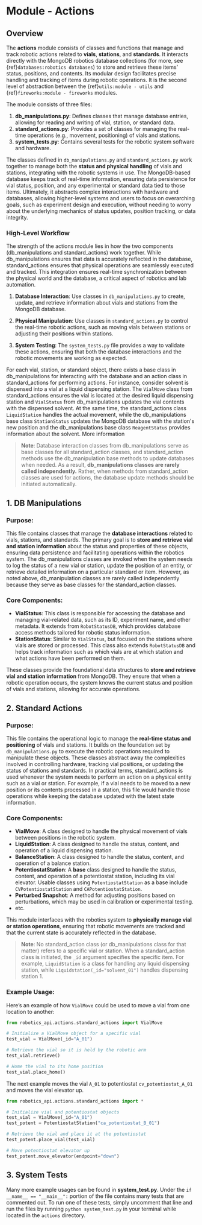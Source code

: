 # Module - Actions

## Overview

The **actions** module consists of classes and functions that manage and track robotic actions related to **vials**, **stations**, and **standards**.  It interacts directly with the MongoDB robotics database collections (for more, see {ref}`databases:robotics databases`) to store and retrieve these items' status, positions, and contents. Its modular design facilitates precise handling and tracking of items during robotic operations. It is the second level of abstraction between the {ref}`utils:module - utils` and {ref}`fireworks:module - fireworks` modules.

The module consists of three files:

1. **db_manipulations.py**: Defines classes that manage database entries, allowing for reading and writing of vial, station, or standard data.
2. **standard_actions.py**: Provides a set of classes for managing the real-time operations (e.g., movement, positioning) of vials and stations.
3. **system_tests.py**: Contains several tests for the robotic system software and hardware.

The classes defined in `db_manipulations.py` and `standard_actions.py` work together to manage both the **status and physical handling** of vials and stations, integrating with the robotic systems in use. The MongoDB-based database keeps track of real-time information, ensuring data persistence for vial status, position, and any experimental or standard data tied to those items. Ultimately, it abstracts complex interactions with hardware and databases, allowing higher-level systems and users to focus on overarching goals, such as experiment design and execution, without needing to worry about the underlying mechanics of status updates, position tracking, or data integrity.


### High-Level Workflow

The strength of the actions module lies in how the two components (db_manipulations and standard_actions) work together. While db_manipulations ensures that data is accurately reflected in the database, standard_actions ensures that physical operations are seamlessly executed and tracked. This integration ensures real-time synchronization between the physical world and the database, a critical aspect of robotics and lab automation.

1. **Database Interaction**:
   Use classes in `db_manipulations.py` to create, update, and retrieve information about vials and stations from the MongoDB database.

2. **Physical Manipulation**:
   Use classes in `standard_actions.py` to control the real-time robotic actions, such as moving vials between stations or adjusting their positions within stations.

3. **System Testing**:
   The `system_tests.py` file provides a way to validate these actions, ensuring that both the database interactions and the robotic movements are working as expected.

For each vial, station, or standard object, there exists a base class in db_manipulations for interacting with the database and an action class in standard_actions for performing actions. For instance, consider solvent is dispensed into a vial at a liquid dispensing station. The `VialMove` class from standard_actions ensures the vial is located at the desired liquid dispensing station and `VialStatus` from db_manipulations updates the vial contents with the dispensed solvent. At the same time, the standard_actions class `LiquidStation` handles the actual movement, while the db_manipulations base class `StationStatus` updates the MongoDB database with the station's new position and the db_manipulations base class `ReagentStatus` provides information about the solvent. More information

> **Note**: Database interaction classes from db_manipulations serve as base classes for all standard_action classes, and standard_action methods use the db_manipulation base methods to update databases when needed. As a result, **db_manipulations classes are rarely called independently.** Rather, when methods from standard_action classes are used for actions, the database update methods should be initiated automatically.



## 1. DB Manipulations

### Purpose:
This file contains classes that manage the **database interactions** related to vials, stations, and standards. The primary goal is to **store and retrieve vial and station information** about the status and properties of these objects, ensuring data persistence and facilitating operations within the robotics system. The db_manipulations classes are invoked when the system needs to log the status of a new vial or station, update the position of an entity, or retrieve detailed information on a particular standard or item. However, as noted above, db_manipulation classes are rarely called independently because they serve as base classes for the standard_action classes.

### Core Components:
- **VialStatus**: This class is responsible for accessing the database and managing vial-related data, such as its ID, experiment name, and other metadata. It extends from `RobotStatusDB`, which provides database access methods tailored for robotic status information.
- **StationStatus**: Similar to `VialStatus`, but focused on the stations where vials are stored or processed. This class also extends `RobotStatusDB` and helps track information such as which vials are at which station and what actions have been performed on them.

These classes provide the foundational data structures to **store and retrieve vial and station information** from MongoDB. They ensure that when a robotic operation occurs, the system knows the current status and position of vials and stations, allowing for accurate operations.



## 2. Standard Actions

### Purpose:
This file contains the operational logic to manage the **real-time status and positioning** of vials and stations. It builds on the foundation set by `db_manipulations.py` to execute the robotic operations required to manipulate these objects. These classes abstract away the complexities involved in controlling hardware, tracking vial positions, or updating the status of stations and standards. In practical terms, standard_actions is used whenever the system needs to perform an action on a physical entity such as a vial or station. For example, if a vial needs to be moved to a new position or its contents processed in a station, this file would handle those operations while keeping the database updated with the latest state information.

### Core Components:
- **VialMove**: A class designed to handle the physical movement of vials between positions in the robotic system.
- **LiquidStation**: A class designed to handle the status, content, and operation of a liquid dispensing station.
- **BalanceStation**: A class designed to handle the status, content, and operation of a balance station.
- **PotentiostatStation**: A **base** class designed to handle the status, content, and operation of a potentiostat station, including its vial elevator. Usable classes using `PotentiostatStation` as a base include `CVPotentiostatStation` and `CAPotentiostatStation`.
- **Perturbed Snapshot**: A method for adjusting positions based on perturbations, which may be used in calibration or experimental testing.
- etc.

This module interfaces with the robotics system to **physically manage vial or station operations**, ensuring that robotic movements are tracked and that the current state is accurately reflected in the database.

> **Note**: No standard_action class (or db_manipulations class for that matter) refers to a specific vial or station. When a standard_action class is initiated, the `_id` argument specifies the specific item. For example, `LiquidStation` is a class for handling any liquid dispensing station, while `Liquidstation(_id="solvent_01")` handles dispensing station 1.

### Example Usage:
Here’s an example of how `VialMove` could be used to move a vial from one location to another:

```python
from robotics_api.actions.standard_actions import VialMove

# Initialize a VialMove object for a specific vial
test_vial = VialMove(_id="A_01")

# Retrieve the vial so it is held by the robotic arm
test_vial.retrieve()

# Home the vial to its home position
test_vial.place_home()
```

The next example moves the vial `A_01` to potentiostat `cv_potentiostat_A_01` and moves the vial elevator up.
```python
from robotics_api.actions.standard_actions import *

# Initialize vial and potentiostat objects
test_vial = VialMove(_id="A_01")
test_potent = PotentiostatStation("ca_potentiostat_B_01")  

# Retrieve the vial and place it at the potentiostat
test_potent.place_vial(test_vial)

# Move potentiostat elevator up  
test_potent.move_elevator(endpoint="down")

```

## 3. System Tests

Many more example usages can be found in **system_test.py**. Under the `if __name__ == "__main__":` portion of the file contains many tests that are commented out. To run one of these tests, simply uncomment that line and run the files by running `python system_test.py` in your terminal while located in the `actions` directory.
